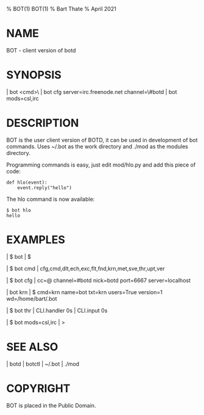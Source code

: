 % BOT(1) BOT(1)
% Bart Thate
% April 2021

# NAME
BOT - client version of botd

# SYNOPSIS
| bot \<cmd>\ 
| bot cfg server=irc.freenode.net channel=\\#botd
| bot mods=csl,irc

# DESCRIPTION
BOT is the user client version of BOTD, it can be used in development of bot
commands. Uses ~/.bot as the work directory and ./mod as the modules
directory.

Programming commands is easy, just edit mod/hlo.py and add this piece of
code:

    def hlo(event):
        event.reply("hello")

The hlo command is now available:

    $ bot hlo
    hello

# EXAMPLES

| $ bot
| $ 

| $ bot cmd
| cfg,cmd,dlt,ech,exc,flt,fnd,krn,met,sve,thr,upt,ver

| $ bot cfg
| cc=@ channel=#botd nick=botd port=6667 server=localhost

| bot krn
| $ cmd=krn name=bot txt=krn users=True version=1 wd=/home/bart/.bot

| $ bot thr
| CLI.handler 0s | CLI.input 0s

| $ bot mods=csl,irc
| >

# SEE ALSO
| botd
| botctl
| ~/.bot
| ./mod

# COPYRIGHT
BOT is placed in the Public Domain.

